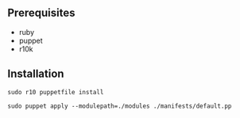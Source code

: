 ## Prerequisites

* ruby
* puppet
* r10k

## Installation

`sudo r10 puppetfile install`

`sudo puppet apply --modulepath=./modules ./manifests/default.pp`

